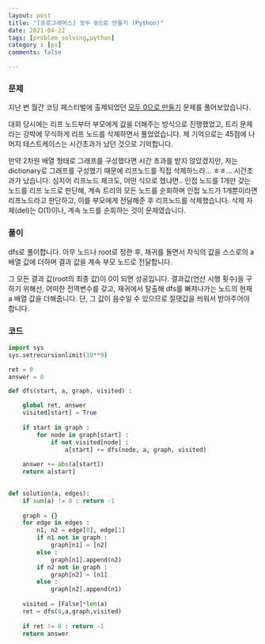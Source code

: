 ```yaml
---
layout: post
title: "[프로그래머스] 모두 0으로 만들기 (Python)"
date: 2021-04-22
tags: [problem_solving,python]
category : [ps]
comments: false

---
```


### 문제

지난 번 월간 코딩 페스티벌에 출제되었던 [모두 0으로 만들기](https://programmers.co.kr/learn/courses/30/lessons/76503) 문제를 풀어보았습니다. 

대회 당시에는 리프 노드부터 부모에게 값을 더해주는 방식으로 진행했었고, 트리 문제라는 강박에 무식하게 리프 노드를 삭제하면서 풀었었습니다. 제 기억으로는 45점에 나머지 테스트케이스는 시간초과가 났던 것으로 기억합니다.

만약 2차원 배열 형태로 그래프를 구성했다면 시간 초과를 받지 않았겠지만, 저는 dictionary로 그래프를 구성했기 때문에 리프노드를 직접 삭제하느라... ㅎㅎ... 시간초과가 났습니다. 심지어 리프노드 체크도, 어떤 식으로 했냐면.. 인접 노드를 1개만 갖는 노드를 리프 노드로 판단해, 계속 트리의 모든 노드를 순회하며 인접 노드가 1개뿐이라면 리프노드라고 판단하고, 이를 부모에게 전달해준 후 리프노드를 삭제했습니다. 삭제 자체(del)는 O(1)이나, 계속 노드를 순회하는 것이 문제였습니다.



### 풀이

dfs로 풀이합니다. 아무 노드나 root로 정한 후, 재귀를 돌면서 자식의 값을 스스로의 a 배열 값에 더하며 결과 값을 계속 부모 노드로 전달합니다.

그 모든 결과 값(root의 최종 값)이 0이 되면 성공입니다. 결과값(연산 시행 횟수)을 구하기 위해선, 어떠한 전역변수를 갖고, 재귀에서 탈출해 dfs를 빠져나가는 노드의 현재 a 배열 값을 더해줍니다. 단, 그 값이 음수일 수 있으므로 절댓값을 씌워서 받아주어야 합니다.



### 코드

```python
import sys
sys.setrecursionlimit(10**9)

ret = 0
answer = 0

def dfs(start, a, graph, visited) :

    global ret, answer
    visited[start] = True
    
    if start in graph :
        for node in graph[start] :
            if not visited[node] :
                a[start] += dfs(node, a, graph, visited)
                
    answer += abs(a[start])
    return a[start]
    

def solution(a, edges):
    if sum(a) != 0 : return -1
    
    graph = {}
    for edge in edges :
        n1, n2 = edge[0], edge[1]
        if n1 not in graph :
            graph[n1] = [n2]
        else :
            graph[n1].append(n2)
        if n2 not in graph :
            graph[n2] = [n1]
        else :
            graph[n2].append(n1)
    
    visited = [False]*len(a)
    ret = dfs(0,a,graph,visited)
    
    if ret != 0 : return -1
    return answer
```

